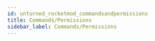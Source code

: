 ```yaml
---
id: unturned_rocketmod_commandsandpermissions
title: Commands/Permissions
sidebar_label: Commands/Permissions
---
```

